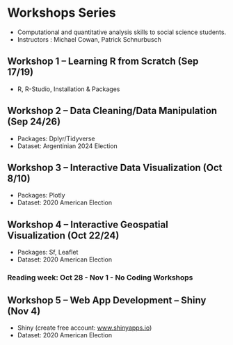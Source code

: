 # Workshops Series
- Computational and quantitative analysis skills to social science students. 
- Instructors : Michael Cowan, Patrick Schnurbusch 

## Workshop 1 – Learning R from Scratch (Sep 17/19)
- R, R-Studio, Installation & Packages

## Workshop 2 – Data Cleaning/Data Manipulation (Sep 24/26)
- Packages: Dplyr/Tidyverse
- Dataset: Argentinian 2024 Election

## Workshop 3 – Interactive Data Visualization (Oct 8/10)
- Packages: Plotly
- Dataset: 2020 American Election

## Workshop 4 – Interactive Geospatial Visualization (Oct 22/24)
- Packages: Sf, Leaflet
- Dataset: 2020 American Election

### Reading week: Oct 28 - Nov 1 - No Coding Workshops 

## Workshop 5 – Web App Development – Shiny (Nov 4)
- Shiny (create free account: www.shinyapps.io)
- Dataset: 2020 American Election
